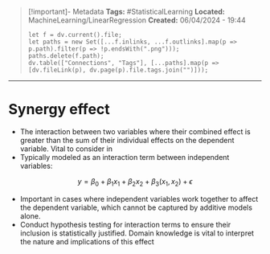 > [!important]- Metadata
> **Tags:** #StatisticalLearning 
> **Located:** MachineLearning/LinearRegression
> **Created:** 06/04/2024 - 19:44
> ```dataviewjs
> let f = dv.current().file;
> let paths = new Set([...f.inlinks, ...f.outlinks].map(p => p.path).filter(p => !p.endsWith(".png")));
> paths.delete(f.path);
> dv.table(["Connections", "Tags"], [...paths].map(p => [dv.fileLink(p), dv.page(p).file.tags.join("")]));
> ```

___
# Synergy effect

- The interaction between two variables where their combined effect is greater than the sum of their individual effects on the dependent variable. Vital to consider in 
- Typically modeled as an interaction term between independent variables:

$$ y = \beta_0 + \beta_1x_1 + \beta_2x_2 + \beta_3(x_1, x_2) + \epsilon $$

- Important in cases where independent variables work together to affect the dependent variable, which cannot be captured by additive models alone.
- Conduct hypothesis testing for interaction terms to ensure their inclusion is statistically justified. Domain knowledge is vital to interpret the nature and implications of this effect





